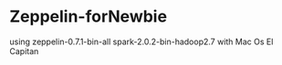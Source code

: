 # Zeppelin-forNewbie

using zeppelin-0.7.1-bin-all
spark-2.0.2-bin-hadoop2.7
with Mac Os El Capitan
